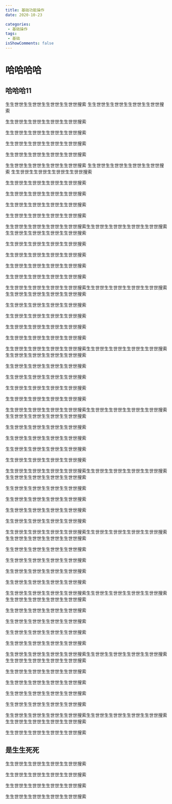 ```yaml
---
title: 基础功能操作
date: 2020-10-23

categories:
 - 基础操作
tags:
 - 基础
isShowComments: false
---
```

# 哈哈哈哈
##  哈哈哈11
生生世世生生世世生生世世生生世世搜索
生生世世生生世世生生世世生生世世搜索



生生世世生生世世生生世世生生世世搜索




生生世世生生世世生生世世生生世世搜索



生生世世生生世世生生世世生生世世搜索



生生世世生生世世生生世世生生世世搜索


生生世世生生世世生生世世生生世世搜索
生生世世生生世世生生世世生生世世搜索
生生世世生生世世生生世世生生世世搜索



生生世世生生世世生生世世生生世世搜索




生生世世生生世世生生世世生生世世搜索



生生世世生生世世生生世世生生世世搜索



生生世世生生世世生生世世生生世世搜索


生生世世生生世世生生世世生生世世搜索生生世世生生世世生生世世生生世世搜索
生生世世生生世世生生世世生生世世搜索



生生世世生生世世生生世世生生世世搜索




生生世世生生世世生生世世生生世世搜索



生生世世生生世世生生世世生生世世搜索



生生世世生生世世生生世世生生世世搜索


生生世世生生世世生生世世生生世世搜索生生世世生生世世生生世世生生世世搜索
生生世世生生世世生生世世生生世世搜索



生生世世生生世世生生世世生生世世搜索




生生世世生生世世生生世世生生世世搜索



生生世世生生世世生生世世生生世世搜索



生生世世生生世世生生世世生生世世搜索


生生世世生生世世生生世世生生世世搜索生生世世生生世世生生世世生生世世搜索
生生世世生生世世生生世世生生世世搜索



生生世世生生世世生生世世生生世世搜索




生生世世生生世世生生世世生生世世搜索



生生世世生生世世生生世世生生世世搜索



生生世世生生世世生生世世生生世世搜索


生生世世生生世世生生世世生生世世搜索生生世世生生世世生生世世生生世世搜索
生生世世生生世世生生世世生生世世搜索



生生世世生生世世生生世世生生世世搜索




生生世世生生世世生生世世生生世世搜索



生生世世生生世世生生世世生生世世搜索



生生世世生生世世生生世世生生世世搜索


生生世世生生世世生生世世生生世世搜索生生世世生生世世生生世世生生世世搜索
生生世世生生世世生生世世生生世世搜索



生生世世生生世世生生世世生生世世搜索




生生世世生生世世生生世世生生世世搜索



生生世世生生世世生生世世生生世世搜索



生生世世生生世世生生世世生生世世搜索


生生世世生生世世生生世世生生世世搜索生生世世生生世世生生世世生生世世搜索
生生世世生生世世生生世世生生世世搜索



生生世世生生世世生生世世生生世世搜索




生生世世生生世世生生世世生生世世搜索



生生世世生生世世生生世世生生世世搜索



生生世世生生世世生生世世生生世世搜索


生生世世生生世世生生世世生生世世搜索生生世世生生世世生生世世生生世世搜索
生生世世生生世世生生世世生生世世搜索



生生世世生生世世生生世世生生世世搜索




生生世世生生世世生生世世生生世世搜索



生生世世生生世世生生世世生生世世搜索



生生世世生生世世生生世世生生世世搜索


生生世世生生世世生生世世生生世世搜索生生世世生生世世生生世世生生世世搜索
生生世世生生世世生生世世生生世世搜索



生生世世生生世世生生世世生生世世搜索




生生世世生生世世生生世世生生世世搜索



生生世世生生世世生生世世生生世世搜索



生生世世生生世世生生世世生生世世搜索


生生世世生生世世生生世世生生世世搜索生生世世生生世世生生世世生生世世搜索
生生世世生生世世生生世世生生世世搜索



生生世世生生世世生生世世生生世世搜索



## 是生生死死
生生世世生生世世生生世世生生世世搜索



生生世世生生世世生生世世生生世世搜索



生生世世生生世世生生世世生生世世搜索


生生世世生生世世生生世世生生世世搜索